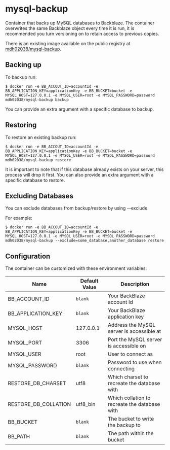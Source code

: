 # mysql-backup

Container that backs up MySQL databases to Backblaze. The container overwrites the same Backblaze object every time it is run, it is recommended you turn
versioning on to retain access to previous copies.

There is an existing image available on the public registry at [mdh02038/mysql-backup](https://registry.hub.docker.com/u/mdh02038/mysql-backup/).

## Backing up

To backup run:

    $ docker run -e BB_ACCOUT_ID=accountId -e BB_APPLICATION_KEY=applicationKey -e BB_BUCKET=bucket -e MYSQL_HOST=127.0.0.1 -e MYSQL_USER=root -e MYSQL_PASSWORD=password mdh02038/mysql-backup backup

You can provide an extra argument with a specific database to backup.

## Restoring

To restore an existing backup run:

    $ docker run -e BB_ACCOUT_ID=accountId -e BB_APPLICATION_KEY=applicationKey -e BB_BUCKET=bucket -e MYSQL_HOST=127.0.0.1 -e MYSQL_USER=root -e MYSQL_PASSWORD=password mdh02038/mysql-backup restore

It is important to note that if this database already exists on your server, this process will drop it first. You can also provide an extra argument with a specific database to restore.

## Excluding Databases

You can exclude databases from backup/restore by using --exclude.

For example:

	$ docker run -e BB_ACCOUT_ID=accountId -e BB_APPLICATION_KEY=applicationKey -e BB_BUCKET=bucket -e MYSQL_HOST=127.0.0.1 -e MYSQL_USER=root -e MYSQL_PASSWORD=password mdh02038/mysql-backup --exclude=some_database,another_database restore

## Configuration 

The container can be customized with these environment variables:

Name | Default Value | Description
--- | --- | ---
BB_ACCOUNT_ID | `blank` | Your BackBlaze account Id
BB_APPLICATION_KEY | `blank` | Your BackBlaze application key
MYSQL_HOST | 127.0.0.1 | Address the MySQL server is accessible at
MYSQL_PORT | 3306 | Port the MySQL server is accessible on
MYSQL_USER | root | User to connect as
MYSQL_PASSWORD | `blank` | Password to use when connecting
RESTORE_DB_CHARSET | utf8 | Which charset to recreate the database with
RESTORE_DB_COLLATION | utf8_bin | Which collation to recreate the database with
BB_BUCKET | `blank` | The bucket to write the backup to
BB_PATH | `blank` | The path within the bucket
